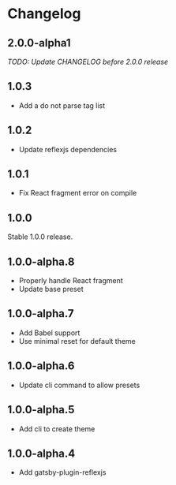 # Changelog

## 2.0.0-alpha1

_TODO: Update CHANGELOG before 2.0.0 release_

## 1.0.3

* Add a do not parse tag list 

## 1.0.2

* Update reflexjs dependencies

## 1.0.1

* Fix React fragment error on compile

## 1.0.0

Stable 1.0.0 release.

## 1.0.0-alpha.8

* Properly handle React fragment
* Update base preset

## 1.0.0-alpha.7

* Add Babel support
* Use minimal reset for default theme

## 1.0.0-alpha.6

* Update cli command to allow presets

## 1.0.0-alpha.5

* Add cli to create theme

## 1.0.0-alpha.4

* Add gatsby-plugin-reflexjs